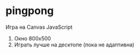 # pingpong
Игра на Canvas JavaScript
1. Окно 800х500
2. Играть лучше на десктопе (пока не адаптивна)
